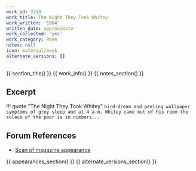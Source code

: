 ```yaml
---
work_id: 3350
work_title: The Night They Took Whitey
work_written: '1964'
written_date: approximate
work_collected: 'yes'
work_category: Poem
notes: null
icon: material/book
alternate_versions: []
---
```


{{ section_title() }}
{{ work_info() }}
{{ notes_section() }}
## Excerpt
!!! quote "The Night They Took Whitey"
    ```
    bird-dream and peeling wallpaper
    symptoms of grey sleep
    and at 4 a.m. Whitey came out of his room
    the solace of the poor is in numbers...
    ```

## Forum References
- [Scan of magazine appearance](https://bukowskiforum.com/threads/notes-from-underground-no-1-1964-murder-the-night-they-took-whitey-the-swan-insomnia-6-a-m.11463/)

{{ appearances_section() }}
{{ alternate_versions_section() }}